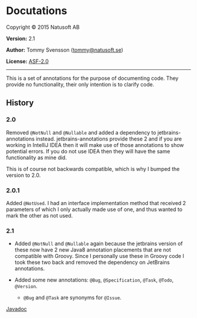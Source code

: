 # Docutations

Copyright © 2015 Natusoft AB

__Version:__ 2.1

__Author:__ Tommy Svensson (tommy@natusoft.se)

__License:__ [ASF-2.0](http://www.apache.org/licenses/LICENSE-2.0)

---

This is a set of annotations for the purpose of documenting code. They provide no functionality, their only
intention is to clarify code.

## History

### 2.0

Removed `@NotNull` and `@Nullable` and added a dependency to jetbrains-annotations instead. jetbrains-annotations provide these 2 and if you are working in IntelliJ IDEA then it will make use of those annotations to show potential errors. If you do not use IDEA then they will have the same functionality as mine did.

This is of course not backwards compatible, which is why I bumped the version to 2.0.

### 2.0.1

Added `@NotUsed`. I had an interface implementation method that received 2 parameters of which I only actually made use of one, and thus wanted to mark the other as not used.

### 2.1

- Added `@NotNull` and `@Nullable` again because the jetbrains version of these now have 2 new Java8 annotation placements that are not compatible with Groovy. Since I personally use these in Groovy code I took these two back and removed the dependency on JetBrains annotations.

- Added some new annotations: `@Bug`, `@Specification`, `@Task`, `@Todo`, `@Version`.
   - `@Bug` and `@Task` are synonyms for `@Issue`.

[Javadoc](http://apidoc.natusoft.se/Docutations/)
